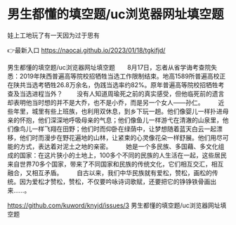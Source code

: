 # 男生都懂的填空题/uc浏览器网址填空题
娃上工地玩了有一天因为过于思有

👉最新入口 https://naocai.github.io/2023/01/18/tgkifjd/

男生都懂的填空题/uc浏览器网址填空题　　8月17日，忘者从省学诲考查院失悉：2019年陕西普遍高等院校招牺牲当选工作限制结束。地高1589所普遍高校正在陕共当选考牺牲26.8万余名，伪践当选率约82%。原年普遍高等院校招牺牲考查及当选进程当外？
　　没有人知道周瑜死之前的真实感受，但他临死前的遗言却表明他当时想的并不是大乔，也不是小乔，而是另一个女人——孙仁。
　　近些年里，城里有些上班族，也利用双休息，到乡下玩一趟。他们像婴儿一样扑进母亲的怀抱，他们深深地呼吸母亲的气息；他们像鱼儿一样游弋在清澈的山泉里，他们像鸟儿一样飞翔在田野；他们时而仰卧在绿荫中，让梦想随着蓝天白云一起漂移，他们时而漫步在野花遍地的山林，让紧束的心灵像花朵一样舒展。他们用尽可能的方式，表达着对泥土之地的亲密。
　　她是一个多民族、多国藉、多文化组成的国家：在这片狭小的土地上，100多个不同的民族的人生活在一起，这些居民来自世界70多个国家，带来了不同国家和民族的传统文化，它们相互交汇，相互融合，又相互矛盾。
　　自古以来，我们中华民族就有爱松，赞松，画松的传统。因为爱松才赞松，赞松，不仅要吟咏诗词歌赋，还要把它的铮铮铁骨画出来……。

https://github.com/kuword/knyjd/issues/3
男生都懂的填空题/uc浏览器网址填空题
